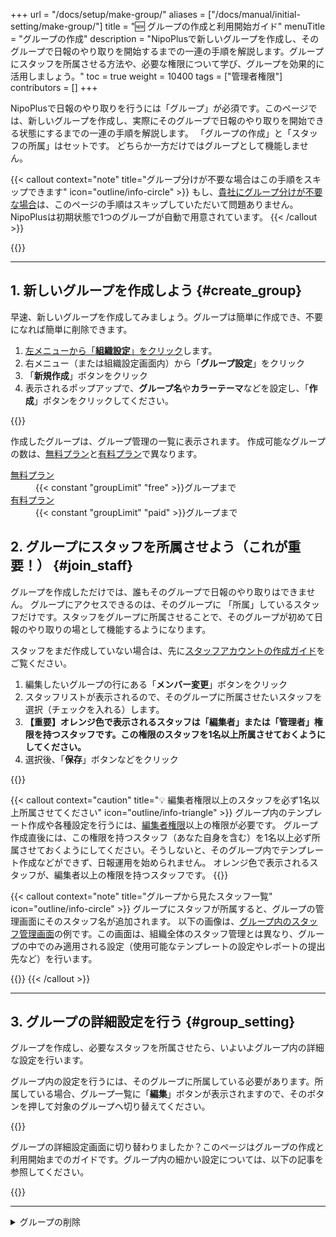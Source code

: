+++
url = "/docs/setup/make-group/"
aliases = ["/docs/manual/initial-setting/make-group/"]
title = "🆕 グループの作成と利用開始ガイド"
menuTitle = "グループの作成"
description = "NipoPlusで新しいグループを作成し、そのグループで日報のやり取りを開始するまでの一連の手順を解説します。グループにスタッフを所属させる方法や、必要な権限について学び、グループを効果的に活用しましょう。"
toc = true
weight = 10400
tags = ["管理者権限"]
contributors = []
+++

NipoPlusで日報のやり取りを行うには「グループ」が必須です。このページでは、新しいグループを作成し、実際にそのグループで日報のやり取りを開始できる状態にするまでの一連の手順を解説します。
「グループの作成」と「スタッフの所属」はセットです。 どちらか一方だけではグループとして機能しません。

{{< callout context="note" title="グループ分けが不要な場合はこの手順をスキップできます" icon="outline/info-circle" >}}
もし、[貴社にグループ分けが不要な場合](/docs/setup/_about/#group_merit)は、このページの手順はスキップしていただいて問題ありません。NipoPlusは初期状態で1つのグループが自動で用意されています。
{{< /callout >}}

{{<nextBlog>}}

---

## 1. 新しいグループを作成しよう {#create_group}

早速、新しいグループを作成してみましょう。グループは簡単に作成でき、不要になれば簡単に削除できます。

1.  [左メニューから「**組織設定**」をクリック](/docs/setup/staff-global/rank/#rootSettingBtn)します。
2.  右メニュー（または組織設定画面内）から「**グループ設定**」をクリック
3.  「**新規作成**」ボタンをクリック
4.  表示されるポップアップで、**グループ名**や**カラーテーマ**などを設定し、「**作成**」ボタンをクリックしてください。

{{<icatch filename="img/add_group" msg="新しいグループを作成するポップアップです。グループ名は後からでも変更できます。" alice="ok">}}

作成したグループは、グループ管理の一覧に表示されます。
作成可能なグループの数は、[無料プラン](/docs/price/free/)と[有料プラン](/docs/price/#fee)で異なります。

<dl class="basic">
<dt><a href="/docs/price/free/">無料プラン</a></dt>
<dd>{{< constant "groupLimit" "free" >}}グループまで</dd>
<dt><a href="/docs/price/fee/">有料プラン</a></dt>
<dd>{{< constant "groupLimit" "paid" >}}グループまで</dd>
</dl>

## 2. グループにスタッフを所属させよう（これが重要！） {#join_staff}

グループを作成しただけでは、誰もそのグループで日報のやり取りはできません。
グループにアクセスできるのは、そのグループに 「所属」しているスタッフだけです。スタッフをグループに所属させることで、そのグループが初めて日報のやり取りの場として機能するようになります。

スタッフをまだ作成していない場合は、先に[スタッフアカウントの作成ガイド](/docs/setup/staff-global/make/)をご覧ください。

1.  編集したいグループの行にある「**メンバー変更**」ボタンをクリック
2.  スタッフリストが表示されるので、そのグループに所属させたいスタッフを選択（チェックを入れる）します。
3.  **【重要】オレンジ色で表示されるスタッフは「編集者」または「管理者」権限を持つスタッフです。この権限のスタッフを1名以上所属させておくようにしてください。**
4.  選択後、「**保存**」ボタンなどをクリック

{{<icatch filename="img/assign-staff2" msg="グループに所属するスタッフを選択しましょう。✅の入ったスタッフは所属済みです">}}

{{< callout context="caution" title="💡 編集者権限以上のスタッフを必ず1名以上所属させてください" icon="outline/info-triangle" >}}
グループ内のテンプレート作成や各種設定を行うには、[編集者権限](/docs/setup/staff-global/rank/)以上の権限が必要です。
グループ作成直後には、この権限を持つスタッフ（あなた自身を含む）を1名以上必ず所属させておくようにしてください。そうしないと、そのグループ内でテンプレート作成などができず、日報運用を始められません。
オレンジ色で表示されるスタッフが、編集者以上の権限を持つスタッフです。
{{</callout>}}

{{< callout context="note" title="グループから見たスタッフ一覧" icon="outline/info-circle" >}}
グループにスタッフが所属すると、グループの管理画面にそのスタッフ名が追加されます。
以下の画像は、[グループ内のスタッフ管理画面](/docs/setup/staff-local/_about/)の例です。この画面は、組織全体のスタッフ管理とは異なり、グループの中でのみ適用される設定（使用可能なテンプレートの設定やレポートの提出先など）を行います。

{{<icatch filename="img/group-member" msg="グループ内から見た所属スタッフの一覧画面です。" alice="here">}}
{{< /callout >}}

---

## 3. グループの詳細設定を行う {#group_setting}

グループを作成し、必要なスタッフを所属させたら、いよいよグループ内の詳細な設定を行います。

グループ内の設定を行うには、そのグループに所属している必要があります。所属している場合、グループ一覧に「**編集**」ボタンが表示されますので、そのボタンを押して対象のグループへ切り替えてください。

{{<icatch filename="img/move-group" msg="ここではグループを作って所属スタッフを決めるまでです。各種設定は別の画面から行います。" alice="guide">}}

グループの詳細設定画面に切り替わりましたか？このページはグループの作成と利用開始までのガイドです。グループ内の細かい設定については、以下の記事を参照してください。

{{<nextBlog>}}

---

<details>
  <summary>グループの削除</summary>

## 4. 不要になったグループの削除 {#remove}

グループが不要になった場合は、安全に削除できます。グループの削除は、「無効化」と「完全に削除」の2段階で行われます。

### 4-1. グループの無効化と完全に削除する方法 {#disable}

まずグループを無効化し、その後に完全に削除します。

1.  [左メニューから「**組織設定**」をクリック](/docs/setup/staff-global/rank/#rootSettingBtn)します。
2.  「グループ管理」のセクションまでスクロールします。
3.  削除したいグループの行にある「**ゴミ箱**」アイコンをクリック
4.  ゴミ箱アイコンをクリックすると、そのグループは「グループ一覧」から「**無効化されたグループ**」のセクションに移動します。この時点で、すべてのスタッフはそのグループ内のデータ（レポートや予定、アクセスログなど）に対するアクセス権を失います。
5.  「無効化されたグループ」を開き、完全に削除したいグループの「**完全に削除**」ボタンをクリック

{{<iTablet filename="img/remove-group" msg="不要なグループは、まず無効化してアクセス権限を全て喪失させましょう。その後、完全に削除できます。" alice="ok">}}

「完全に削除」ボタンをクリックすると、誤操作を防ぐための確認メッセージが表示されます。確認後、「削除」ボタンをクリックすると削除のリクエストが受領されます。
すべてのデータを削除するため、処理はサーバー側で行われます。データの量にもよりますが、完了には数十秒ほどかかります。処理が完了すると、「無効化されたグループ」一覧からそのグループが表示されなくなります。

{{< callout context="note" title="管理者であってもアクセス権の影響を受けます" icon="outline/info-circle" >}}
アクセス権の喪失は管理者も例外ではありません。グループを無効化すると、管理者であってもそのグループへのアクセスや、所属していないグループへのアクセスはできなくなります。
{{< /callout >}}

### 4-2. 無効化時に「権限不足」が表示される場合 {#message}

グループを無効化した直後に「**権限不足のエラーメッセージ**」が表示されることがあります。

このエラーは、無効化しようとしているグループのデータを監視するフラグ（例：レポートの監視など）が立っているときに発生します。監視中のグループが無効化されたことにより、監視の権限が無くなることでエラーが表示されるものです。

「無効化されたグループ」に移動していれば、無効化自体は正常に動作しているのでご安心ください。

</details>
